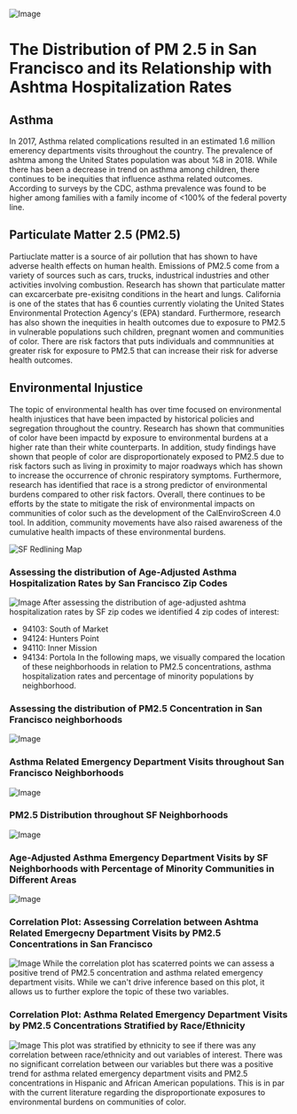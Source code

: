![Image](images/sf_skyline_wide.jpeg)
# The Distribution of PM 2.5 in San Francisco and its Relationship with Ashtma Hospitalization Rates


## Asthma
In 2017, Asthma related complications resulted in an estimated 1.6 million emerency departments visits throughout the country. The prevalence of ashtma among the United States population was about %8 in 2018. While there has been a decrease in trend on asthma among children, there continues to be inequities that influence asthma related outcomes. According to surveys by the CDC, asthma prevalence was found to be higher among families with a family income of <100% of the federal poverty line. 

## Particulate Matter 2.5 (PM2.5)
Partiuclate matter is a source of air pollution that has shown to have adverse health effects on human health. Emissions of PM2.5 come from a variety of sources such as cars, trucks, industrical industries and other activities involving combustion. Research has shown that particulate matter can excarcerbate pre-exisitng conditions in the heart and lungs. California is one of the states that has 6 counties currently violating the United States Environmental Protection Agency's (EPA) standard. Furthermore, research has also shown the inequities in health outcomes due to exposure to PM2.5 in vulnerable populations such children, pregnant women and communities of color. There are risk factors that puts individuals and commnunities at greater risk for exposure to PM2.5 that can increase their risk for adverse health outcomes. 

## Environmental Injustice
The topic of environmental health has over time focused on environmental health injustices that have been impacted by historical policies and segregation throughout the country. Research has shown that communities of color have been impactd by exposure to environmental burdens at a higher rate than their white counterparts. In addition, study findings have shown that people of color are disproportionately exposed to PM2.5 due to risk factors such as living in proximity to major roadways which has shown to increase the occurrence of chronic respiratory symptoms. Furthermore, research has identified that race is a strong predictor of environmental burdens compared to other risk factors. Overall, there continues to be efforts by the state to mitigate the risk of environmental impacts on communities of color such as the development of the CalEnviroScreen 4.0 tool. In addition, community movements have also raised awareness of the cumulative health impacts of these environmental burdens. 

![SF Redlining Map](images/sf_redline.jpeg)



### Assessing the distribution of Age-Adjusted Asthma Hospitalization Rates by San Francisco Zip Codes
![Image](images/sf_zip_sorted.png)
After assessing the distribution of age-adjusted ashtma hospitalization rates by SF zip codes we identified 4 zip codes of interest:
- 94103: South of Market
- 94124: Hunters Point
- 94110: Inner Mission
- 94134: Portola
In the following maps, we visually compared the location of these neighborhoods in relation to PM2.5 concentrations, asthma hospitalization rates and percentage of minority populations by neighborhood. 

### Assessing the distribution of PM2.5 Concentration in San Francisco neighborhoods
![Image](images/sf_pm_sorted.png)


### Asthma Related Emergency Department Visits throughout San Francisco Neighborhoods
![Image](images/asthma_map.png)


### PM2.5 Distribution throughout SF Neighborhoods

![Image](images/pm2.5_map.png)

### Age-Adjusted Asthma Emergency Department Visits by SF Neighborhoods with Percentage of Minority Communities in Different Areas

![Image](images/minority_pop.png)

### Correlation Plot: Assessing Correlation between Ashtma Related Emergecny Department Visits by PM2.5 Concentrations in San Francisco

![Image](images/corr_plot.png)
While the correlation plot has scaterred points we can assess a positive trend of PM2.5 concentration and asthma related emergency department visits. While we can't drive inference based on this plot, it allows us to further explore the topic of these two variables.  

### Correlation Plot: Asthma Related Emergency Department Visits by PM2.5 Concentrations Stratified by Race/Ethnicity
![Image](images/ethn_plot.png)
This plot was stratified by ethnicity to see if there was any correlation between race/ethnicity and out variables of interest. There was no significant correlation between our variables but there was a positive trend for asthma related emergency department visits and PM2.5 concentrations in Hispanic and African American populations. This is in par with the current literature regarding the disproportionate exposures to environmental burdens on communities of color. 


